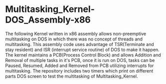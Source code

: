 # Multitasking_Kernel-DOS_Assembly-x86
The following Kernel written in x86 assembly allows non-preemptive multitasking on DOS in which there was no concept of threads and multitasking. This assembly code uses advantage of TSR(Terminate and stay resident) and ISR (interrupt service routine) of DOS to make it happen. The kernel maintains a PCB(Process Control Block) and allows Addition and Removal of multiple tasks in it's PCB, once it is run on DOS, tasks can be Paused, Resumed, Added and Removed from PCB utilizing interrupts for multitasking. The repository includes two timers which print on different parts DOS screen to test the multitasking of Multitasking_Kernel.
